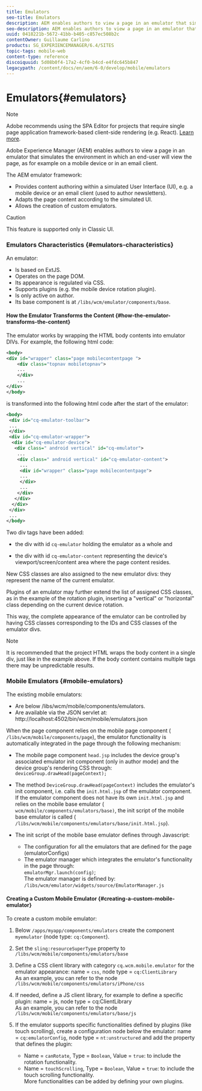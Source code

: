 ```yaml
---
title: Emulators
seo-title: Emulators
description: AEM enables authors to view a page in an emulator that simulates the environment in which an end-user will view the page
seo-description: AEM enables authors to view a page in an emulator that simulates the environment in which an end-user will view the page
uuid: 0418221b-5672-41bb-b405-c857ec508b2c
contentOwner: Guillaume Carlino
products: SG_EXPERIENCEMANAGER/6.4/SITES
topic-tags: mobile-web
content-type: reference
discoiquuid: 5d08b0f4-17a2-4cf0-b4cd-e4fdc645b847
legacypath: /content/docs/en/aem/6-0/develop/mobile/emulators
---
```


# Emulators{#emulators}

>[!NOTE]
>
>Adobe recommends using the SPA Editor for projects that require single page application framework-based client-side rendering (e.g. React). [Learn more](../../../sites/developing/using/spa-overview.md).

Adobe Experience Manager (AEM) enables authors to view a page in an emulator that simulates the environment in which an end-user will view the page, as for example on a mobile device or in an email client.

The AEM emulator framework:

* Provides content authoring within a simulated User Interface (UI), e.g. a mobile device or an email client (used to author newsletters).  
* Adapts the page content according to the simulated UI.
* Allows the creation of custom emulators.

>[!CAUTION]
>
>This feature is supported only in Classic UI.

### Emulators Characteristics {#emulators-characteristics}

An emulator:

* Is based on ExtJS.
* Operates on the page DOM.
* Its appearance is regulated via CSS.
* Supports plugins (e.g. the mobile device rotation plugin).
* Is only active on author.
* Its base component is at `/libs/wcm/emulator/components/base`.

#### How the Emulator Transforms the Content {#how-the-emulator-transforms-the-content}

The emulator works by wrapping the HTML body contents into emulator DIVs. For example, the following html code:

```xml
<body>
<div id="wrapper" class="page mobilecontentpage ">
    <div class="topnav mobiletopnav">
    ...
    </div>
    ...
</div>
</body>
```

is transformed into the following html code after the start of the emulator:

```xml
<body>
 <div id="cq-emulator-toolbar">
 ...
 </div>
 <div id="cq-emulator-wrapper">
  <div id="cq-emulator-device">
   <div class=" android vertical" id="cq-emulator">
    ...
    <div class=" android vertical" id="cq-emulator-content">
     ...
     <div id="wrapper" class="page mobilecontentpage">
     ...
     </div>
     ...
    </div>
   </div>
  </div>
 </div>
 ...
</body>
```

Two div tags have been added:

* the div with id `cq-emulator` holding the emulator as a whole and   

* the div with id `cq-emulator-content` representing the device's viewport/screen/content area where the page content resides.

New CSS classes are also assigned to the new emulator divs: they represent the name of the current emulator.

Plugins of an emulator may further extend the list of assigned CSS classes, as in the example of the rotation plugin, inserting a "vertical" or "horizontal" class depending on the current device rotation.

This way, the complete appearance of the emulator can be controlled by having CSS classes corresponding to the IDs and CSS classes of the emulator divs.

>[!NOTE]
>
>It is recommended that the project HTML wraps the body content in a single div, just like in the example above. If the body content contains multiple tags there may be unpredictable results.

### Mobile Emulators {#mobile-emulators}

The existing mobile emulators:

* Are below /libs/wcm/mobile/components/emulators.
* Are available via the JSON servlet at:  
  http://localhost:4502/bin/wcm/mobile/emulators.json

When the page component relies on the mobile page component ( `/libs/wcm/mobile/components/page`), the emulator functionality is automatically integrated in the page through the following mechanism:

* The mobile page component `head.jsp` includes the device group's associated emulator init component (only in author mode) and the device group's rendering CSS through:  
  `deviceGroup.drawHead(pageContext);`

* The method `DeviceGroup.drawHead(pageContext)` includes the emulator's init component, i.e. calls the `init.html.jsp` of the emulator component. If the emulator component does not have its own `init.html.jsp` and relies on the mobile base emulator ( `wcm/mobile/components/emulators/base)`, the init script of the mobile base emulator is called ( `/libs/wcm/mobile/components/emulators/base/init.html.jsp`).

* The init script of the mobile base emulator defines through Javascript:

    * The configuration for all the emulators that are defined for the page (emulatorConfigs)
    * The emulator manager which integrates the emulator's functionality in the page through:  
      `emulatorMgr.launch(config)`;  
      The emulator manager is defined by:  
      `/libs/wcm/emulator/widgets/source/EmulatorManager.js`

#### Creating a Custom Mobile Emulator {#creating-a-custom-mobile-emulator}

To create a custom mobile emulator:

1. Below `/apps/myapp/components/emulators` create the component `myemulator` (node type: `cq:Component`).

1. Set the `sling:resourceSuperType` property to `/libs/wcm/mobile/components/emulators/base`

1. Define a CSS client library with category `cq.wcm.mobile.emulator` for the emulator appearance: name = `css`, node type = `cq:ClientLibrary`  
   As an example, you can refer to the node `/libs/wcm/mobile/components/emulators/iPhone/css`

1. If needed, define a JS client library, for example to define a specific plugin: name = js, node type = cq:ClientLibrary  
   As an example, you can refer to the node `/libs/wcm/mobile/components/emulators/base/js`  

1. If the emulator supports specific functionalities defined by plugins (like touch scrolling), create a configuration node below the emulator: name = `cq:emulatorConfig`, node type = `nt:unstructured` and add the property that defines the plugin:  
   - Name = `canRotate`, Type = `Boolean`, Value = `true`: to include the rotation functionality.  
   - Name = `touchScrolling`, Type = `Boolean`, Value = `true`: to include the touch scrolling functionality.  
   More functionalities can be added by defining your own plugins.

